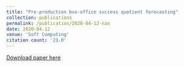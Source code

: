 ```yaml
---
title: "Pre-production box-office success quotient forecasting"
collection: publications
permalink: /publication/2020-04-12-nan
date: 2020-04-12
venue: 'Soft Computing'
citation count: '23.0'
---
```

[Download paper here](https://scholar.google.com/citations?view_op=view_citation&hl=en&user=CCckbEUAAAAJ&citation_for_view=CCckbEUAAAAJ:dfsIfKJdRG4C)
